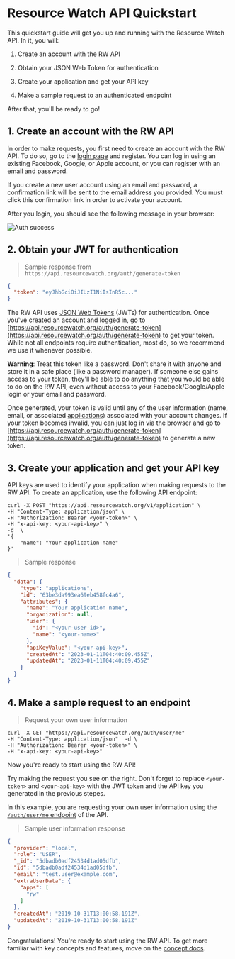 # Resource Watch API Quickstart

This quickstart guide will get you up and running with the Resource Watch API. In it, you will:

1. Create an account with the RW API

2. Obtain your JSON Web Token for authentication

3. Create your application and get your API key

4. Make a sample request to an authenticated endpoint

After that, you'll be ready to go!

## 1. Create an account with the RW API

In order to make requests, you first need to create an account with the RW API. To do so, go to
the [login page](https://api.resourcewatch.org/auth/login) and register. You can log in using an existing Facebook,
Google, or Apple account, or you can register with an email and password.

If you create a new user account using an email and password, a confirmation link will be sent to the email address you
provided. You must click this confirmation link in order to activate your account.

After you login, you should see the following message in your browser:

![Auth success](images/authentication/auth-success.png)

## 2. Obtain your JWT for authentication

> Sample response from `https://api.resourcewatch.org/auth/generate-token`

```json
{
  "token": "eyJhbGciOiJIUzI1NiIsInR5c..."
}
```

The RW API uses [JSON Web Tokens](https://tools.ietf.org/html/rfc7519) (JWTs) for authentication. Once you've created an
account and logged in, go
to [https://api.resourcewatch.org/auth/generate-token](https://api.resourcewatch.org/auth/generate-token) to get your
token. While not all endpoints require authentication, most do, so we recommend we use it whenever possible.

**Warning**: Treat this token like a password. Don't share it with anyone and store it in a safe place (like a password
manager). If someone else gains access to your token, they'll be able to do anything that you would be able to do on the
RW API, even without access to your Facebook/Google/Apple login or your email and password.

Once generated, your token is valid until any of the user information (name, email, or
associated [applications](concepts.html#applications)) associated with your account changes. If your token becomes
invalid, you can just log in via the browser and go
to [https://api.resourcewatch.org/auth/generate-token](https://api.resourcewatch.org/auth/generate-token) to generate a
new token.

## 3. Create your application and get your API key

API keys are used to identify your application when making requests to the RW API. To create an application, use the
following API endpoint:

```shell
curl -X POST "https://api.resourcewatch.org/v1/application" \
-H "Content-Type: application/json" \
-H "Authorization: Bearer <your-token>" \
-H "x-api-key: <your-api-key>" \
-d  \
'{
    "name": "Your application name"
}'
```

> Sample response

```json
{
  "data": {
    "type": "applications",
    "id": "63be3da993ea69eb458fc4a6",
    "attributes": {
      "name": "Your application name",
      "organization": null,
      "user": {
        "id": "<your-user-id>",
        "name": "<your-name>"
      },
      "apiKeyValue": "<your-api-key>",
      "createdAt": "2023-01-11T04:40:09.455Z",
      "updatedAt": "2023-01-11T04:40:09.455Z"
    }
  }
}
```

## 4. Make a sample request to an endpoint

> Request your own user information

```shell
curl -X GET "https://api.resourcewatch.org/auth/user/me"
-H "Content-Type: application/json"  -d \
-H "Authorization: Bearer <your-token>" \
-H "x-api-key: <your-api-key>"
```

Now you're ready to start using the RW API!

Try making the request you see on the right. Don't forget to replace `<your-token>` and `<your-api-key>` with the JWT
token and the API key you generated in the previous stepes.

In this example, you are requesting your own user information using
the [`/auth/user/me` endpoint](reference.html#get-the-current-user) of the API.

> Sample user information response

```json
{
  "provider": "local",
  "role": "USER",
  "_id": "5dbadb0adf24534d1ad05dfb",
  "id": "5dbadb0adf24534d1ad05dfb",
  "email": "test.user@example.com",
  "extraUserData": {
    "apps": [
      "rw"
    ]
  },
  "createdAt": "2019-10-31T13:00:58.191Z",
  "updatedAt": "2019-10-31T13:00:58.191Z"
}
```

Congratulations! You're ready to start using the RW API. To get more familiar with key concepts and features, move on
the [concept docs](concepts.html).
